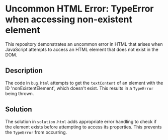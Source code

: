 # Uncommon HTML Error: TypeError when accessing non-existent element

This repository demonstrates an uncommon error in HTML that arises when JavaScript attempts to access an HTML element that does not exist in the DOM.

## Description
The code in `bug.html` attempts to get the `textContent` of an element with the ID 'nonExistentElement', which doesn't exist. This results in a `TypeError` being thrown.

## Solution
The solution in `solution.html` adds appropriate error handling to check if the element exists before attempting to access its properties. This prevents the `TypeError` from occurring.